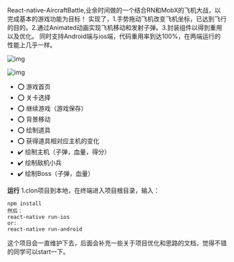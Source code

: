 
React-native-AircraftBattle,业余时间做的一个结合RN和MobX的飞机大战，以完成基本的游戏功能为目标！
实现了，1.手势拖动飞机改变飞机坐标，已达到飞行的目的。2.通过Animated动画实现飞机移动和发射子弹。3.封装组件以得到重用以及优化。
同时支持Android端与ios端，代码重用率到达100%，在两端运行的性能上几乎一样。

![img](https://github.com/1035901787/React-native-AircraftBattle/blob/master/screenshots/gif1.gif)

![img](https://github.com/1035901787/React-native-AircraftBattle/blob/master/screenshots/gif2.gif)

- ⭕️ 游戏首页
- ⭕️ 关卡选择
- ⭕️ 继续游戏（游戏保存）
- ⭕️ 背景移动
- ⭕️ 绘制道具
- ⭕️ 获得道具相对应主机的变化
- ✔️  绘制主机（子弹，血量，得分）
- ✔️ 绘制敌机小兵
- ✔️ 绘制Boss（子弹，血量）


**运行**
1.clon项目到本地，在终端进入项目根目录，输入：

```
npm install
然后：
react-native run-ios 
or:
react-native run-android

```
这个项目会一直维护下去，后面会补充一些关于项目优化和思路的文档，觉得不错的同学可以start一下。
